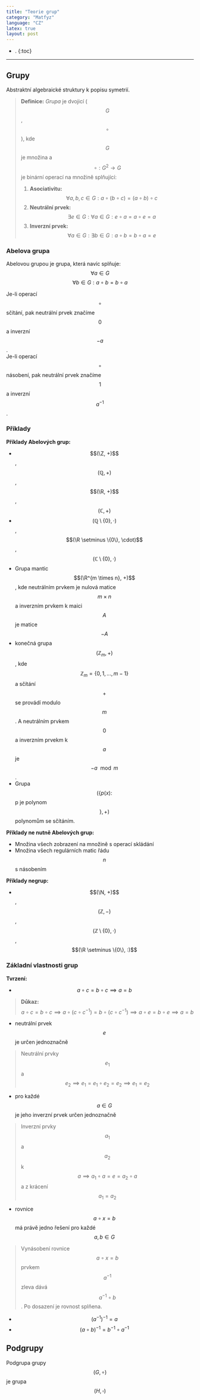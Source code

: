 ```yaml
---
title: "Teorie grup"
category: "Matfyz"
language: "CZ"
latex: true
layout: post
---
```


- .
{:toc}
---

## Grupy
Abstraktní algebraické struktury k popisu symetrií.

> **Definice:**
> *Grupa* je dvojicí ($$G$$, $$\circ$$), kde $$G$$ je množina a $$\circ : G^2 \to G$$ je 
> binární operací na množině splňující:
>
> 1. **Asociativitu:**&emsp;$$\forall a,b,c\in G: a\circ (b\circ c)=(a\circ b)\circ c$$
> 2. **Neutrální prvek:**&emsp;$$\exists e\in G:\forall a\in G: e\circ a = a\circ e=a$$
> 3. **Inverzní prvek:**&emsp;$$\forall a\in G:\exists b\in G: a\circ b = b\circ a=e$$

### Abelova grupa
Abelovou grupou je grupa, která navíc splňuje:  
$$\forall a \in G$$  $$\forall b \in G: a \circ b = b \circ a$$

Je-li operací $$\circ$$ sčítání, pak neutrální prvek značíme $$0$$ a inverzní $$−a$$.  
Je-li operací $$\circ$$ násobení, pak neutrální prvek značíme $$1$$ a inverzní $$a^{−1}$$.

### Příklady

**Příklady Abelových grup:**  
- $$(\Z, +)$$, $$(\mathbb{Q}, +)$$, $$(\R, +)$$, $$(\mathbb{C}, +)$$
- $$(\mathbb{Q} \setminus \{0\}, \cdot)$$, $$(\R \setminus \{0\}, \cdot)$$, 
$$(\mathbb{C} \setminus \{0\}, \cdot)$$
- Grupa mantic $$(\R^{m \times n}, +)$$, kde neutrálním prvkem je nulová matice $$m 
\times n$$ a inverzním prvkem k maici $$A$$ je matice $$-A$$
- konečná grupa $$(\mathbb{Z}_m, +)$$, kde $$\mathbb{Z}_m = \{0,1,..., m-1 \}$$ a 
sčítání $$+$$ se provádí modulo $$m$$. A neutrálním prvkem $$0$$ a inverzním prvekm k 
$$a$$ je $$-a \mod m$$. 
- Grupa $$(\{p(x):$$ p je polynom $$\}, +)$$ polynomům se sčítáním.

**Příklady ne nutně Abelových grup:**  
- Množina všech zobrazení na množině s operací skládání
- Množina všech regulárních matic řádu $$n$$ s násobením

**Příklady negrup:**  
- $$(\N, +)$$, $$(\mathbb{Z}, -)$$, $$(\mathbb{Z} \setminus \{0\}, \cdot)$$, 
$$(\R \setminus \{0\}, :)$$

### Základní vlastnosti grup
**Tvrzení:**  
- $$a \circ c = b \circ c \implies a = b$$ $$$$
> **Důkaz:**  
> $$a \circ c = b \circ c \implies a \circ (c \circ c^{-1}) = b \circ (c \circ c^{-1})
> \implies a \circ e = b \circ e \implies a = b$$
- neutrální prvek $$e$$ je určen jednoznačně
> Neutrální prvky $$e_1$$ a $$e_2 \implies e_1 = e_1 \circ e_2 = e_2 \implies e_1 = 
> e_2$$
- pro každé $$a \in G$$ je jeho inverzní prvek určen jednoznačně
> Inverzní prvky $$a_1$$ a $$a_2$$ k $$a \implies a_1 \circ a = e = a_2 \circ a$$ a z
> krácení $$a_1 = a_2$$
- rovnice $$a \circ x = b$$ má právě jedno řešení pro každé $$a,b \in G$$
> Vynásobení rovnice $$a \circ x = b$$ prvkem $$a^{-1}$$ zleva dává $$a^{-1} \circ b$$.
> Po dosazení je rovnost splňena.
- $$(a^{-1})^{-1} = a$$ $$$$
- $$(a \circ b)^{-1} = b^{-1} \circ a^{-1}$$ $$$$

## Podgrupy
Podgrupa grupy $$(G, \circ)$$ je grupa $$(H, \square)$$


